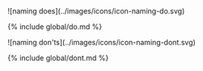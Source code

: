 <div class="grid-2">
<div markdown="1">
![naming does](../images/icons/icon-naming-do.svg)

{% include global/do.md %}
</div>
<div markdown="1">
![naming don'ts](../images/icons/icon-naming-dont.svg)

{% include global/dont.md %}
</div>
</div>